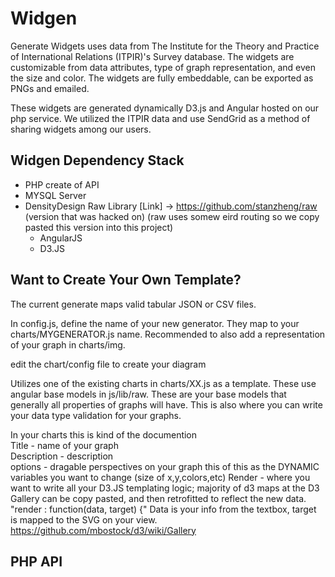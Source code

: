 Widgen
=====

Generate Widgets uses data from The Institute for the Theory and Practice of International Relations (ITPIR)'s Survey database. The widgets are customizable from data attributes, type of graph representation, and even the size and color. The widgets are fully embeddable, can be exported as PNGs and emailed.

These widgets are generated dynamically D3.js and Angular hosted on our php service. We utilized the ITPIR data and use SendGrid as a method of sharing widgets among our users.

Widgen Dependency Stack
---
- PHP create of API
- MYSQL Server
- DensityDesign Raw Library [Link] -> https://github.com/stanzheng/raw (version that was hacked on) (raw uses somew eird routing so we copy pasted this version into this project) 
    - AngularJS
    - D3.JS

Want to Create Your Own Template?
---
The current generate maps valid tabular JSON or CSV files.  

In config.js, define the name of your new generator. They map to your charts/MYGENERATOR.js name. Recommended to also add a representation of your graph in  charts/img.

edit the chart/config file to create your diagram   

Utilizes one of the existing charts in charts/XX.js as a template. These use angular base models in  js/lib/raw. These are your base models that generally all properties of graphs will have. This is also where you can write your data type validation for your graphs.

In your charts this is kind of the documention  
    Title - name of your graph      
    Description - description   
    options - dragable perspectives on your graph this of this as the DYNAMIC variables you want to change (size of x,y,colors,etc)
    Render - where you want to write all your D3.JS templating logic; majority of d3 maps at the D3 Gallery can be copy pasted, and then retrofitted to reflect the new data. 
"render : function(data, target) {"
Data is your info from the textbox, target is mapped to the SVG on your view.
https://github.com/mbostock/d3/wiki/Gallery

PHP API
----
